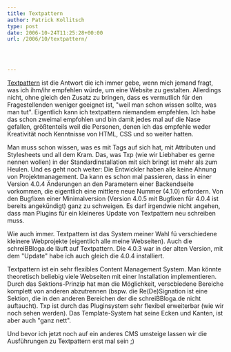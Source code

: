 ```yaml
---
title: Textpattern
author: Patrick Kollitsch
type: post
date: 2006-10-24T11:25:28+00:00
url: /2006/10/textpattern/




---
```

[Textpattern][1] ist die Antwort die ich immer gebe, wenn mich jemand fragt, was ich ihm/ihr empfehlen w&uuml;rde, um eine Website zu gestalten. Allerdings nicht, ohne gleich den Zusatz zu bringen, dass es vermutlich f&uuml;r den Fragestellenden weniger geeignet ist, "weil man schon wissen sollte, was man tut". Eigentlich kann ich textpattern niemandem empfehlen. Ich habe das schon zweimal empfohlen und bin damit jedes mal auf die Nase gefallen, gr&ouml;&szlig;tenteils weil die Personen, denen ich das empfehle weder Kreativit&auml;t noch Kenntnisse von <span class="caps">HTML</span>, <span class="caps">CSS</span> und so weiter hatten. 

Man muss schon wissen, was es mit Tags auf sich hat, mit Attributen und Stylesheets und all dem Kram. Das, was Txp (wie wir Liebhaber es gerne nennen wollen) in der Standardinstallation mit sich bringt ist mehr als zum Heulen. Und es geht noch weiter: Die Entwickler haben alle keine Ahnung von Projektmanagement. Da kann es schon mal passieren, dass in einer Version 4.0.4 &Auml;nderungen an den Parametern einer Backendseite vorkommen, die eigentlich eine mittlere neue Nummer (4.1.0) erfordern. Von den Bugfixen einer Minimalversion (Version 4.0.5 mit Bugfixen f&uuml;r 4.0.4 ist bereits angek&uuml;ndigt) ganz zu schweigen. Es darf irgendwie nicht angehen, dass man Plugins f&uuml;r ein kleineres Update von Textpattern neu schreiben muss. 

Wie auch immer. Textpattern ist das System meiner Wahl f&uuml; verschiedene kleinere Webprojekte (eigentlich alle meine Webseiten). Auch die schreiBBloga.de l&auml;uft auf Textpattern. Die 4.0.3 war in der alten Version, mit dem "Update" habe ich auch gleich die 4.0.4 installiert. 

Textpattern ist ein sehr flexibles Content Management System. Man k&ouml;nnte theoretisch beliebig viele Webseiten mit einer Installation implementieren. Durch das Sektions-Prinzip hat man die M&ouml;glichkeit, verscbiedene Bereiche komplett von anderen abzutrennen (bspw. die Re(De)Signation ist eine Sektion, die in den anderen Bereichen der die schreiBBloga.de nicht auftaucht). Txp ist durch das Pluginsystem sehr flexibel erweiterbar (wie wir noch sehen werden). Das Template-System hat seine Ecken und Kanten, ist aber auch "ganz nett". 

Und bevor ich jetzt noch auf ein anderes <span class="caps">CMS</span> umsteige lassen wir die Ausf&uuml;hrungen zu Textpattern erst mal sein ;)

 [1]: http://textpattern.com/